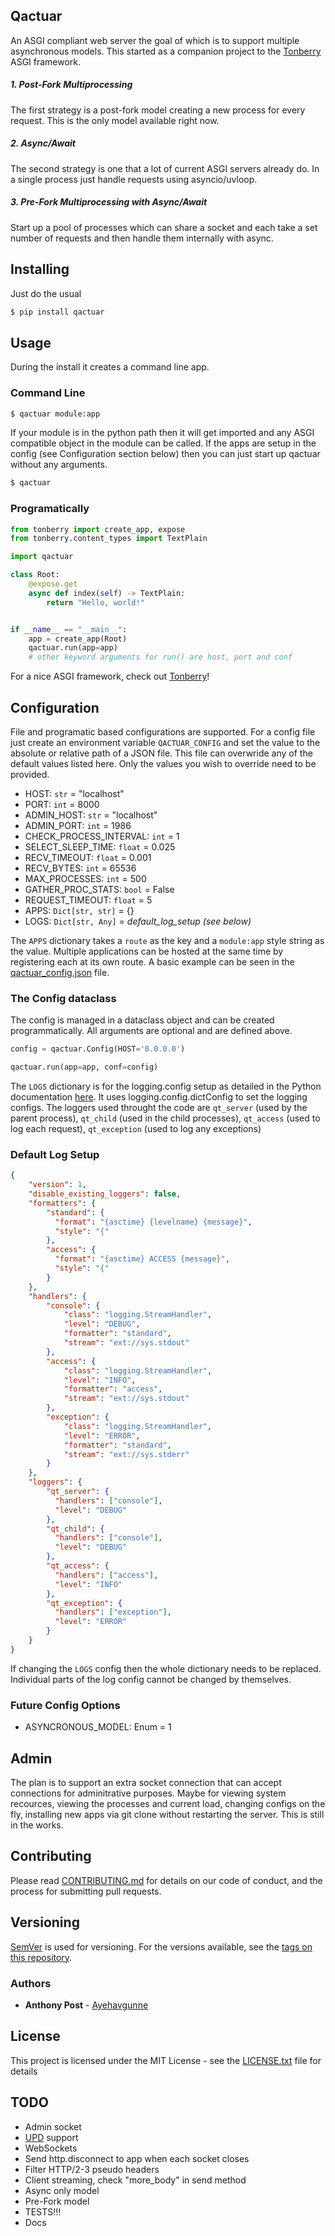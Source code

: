 Qactuar
-------

An ASGI compliant web server the goal of which is to support multiple
asynchronous models. This started as a companion project to the
[Tonberry](https://github.com/Ayehavgunne/Tonberry) ASGI framework.

##### 1. Post-Fork Multiprocessing
The first strategy is a post-fork model creating a new process for every 
request. This is the only model available right now.

##### 2. Async/Await
The second strategy is one that a lot of current ASGI servers already do. In a
single process just handle requests using asyncio/uvloop.

##### 3. Pre-Fork Multiprocessing with Async/Await
Start up a pool of processes which can share a socket and each take a set number
of requests and then handle them internally with async.

## Installing
Just do the usual
```bash
$ pip install qactuar
```

## Usage
During the install it creates a command line app.

### Command Line
```bash
$ qactuar module:app
```
If your module is in the python path then it will get imported and any ASGI
compatible object in the module can be called. If the apps are setup in the
config (see Configuration section below) then you can just start up qactuar
without any arguments.
```bash
$ qactuar
```

### Programatically
```python
from tonberry import create_app, expose
from tonberry.content_types import TextPlain

import qactuar

class Root:
    @expose.get
    async def index(self) -> TextPlain:
        return "Hello, world!"


if __name__ == "__main__":
    app = create_app(Root)
    qactuar.run(app=app)
    # other keyword arguments for run() are host, port and conf
```
For a nice ASGI framework, check out
[Tonberry](https://github.com/Ayehavgunne/Tonberry)!

## Configuration
File and programatic based configurations are supported. For a config file just
create an environment variable `QACTUAR_CONFIG` and set the value to the
absolute or relative path of a JSON file. This file can overwride any of the
default values listed here. Only the values you wish to override need to be
provided.

- HOST: `str` = "localhost"
- PORT: `int` = 8000
- ADMIN_HOST: `str` = "localhost"
- ADMIN_PORT: `int` = 1986
- CHECK_PROCESS_INTERVAL: `int` = 1
- SELECT_SLEEP_TIME: `float` = 0.025
- RECV_TIMEOUT: `float` = 0.001
- RECV_BYTES: `int` = 65536
- MAX_PROCESSES: `int` = 500
- GATHER_PROC_STATS: `bool` = False
- REQUEST_TIMEOUT: `float` = 5
- APPS: `Dict[str, str]` = {}
- LOGS: `Dict[str, Any]` = *default_log_setup (see below)*

The `APPS` dictionary takes a `route` as the key and a `module:app` style string
as the value. Multiple applications can be hosted at the same time by
registering each at its own route. A basic example can be seen in the
[qactuar_config.json](tests/qactuar_config.json) file.

### The Config dataclass
The config is managed in a dataclass object and can be created programmatically.
All arguments are optional and are defined above.
```python
config = qactuar.Config(HOST='0.0.0.0')

qactuar.run(app=app, conf=config)
```

The `LOGS` dictionary is for the logging.config setup as detailed in the Python
documentation [here](https://docs.python.org/3/library/logging.config.html). It
uses logging.config.dictConfig to set the logging configs. The loggers used
throught the code are `qt_server` (used by the parent process), `qt_child` (used
in the child processes), `qt_access` (used to log each request), `qt_exception`
(used to log any exceptions)

### Default Log Setup
```json
{
    "version": 1,
    "disable_existing_loggers": false,
    "formatters": {
        "standard": {
          "format": "{asctime} {levelname} {message}",
          "style": "{"
        },
        "access": {
          "format": "{asctime} ACCESS {message}",
          "style": "{"
        }
    },
    "handlers": {
        "console": {
            "class": "logging.StreamHandler",
            "level": "DEBUG",
            "formatter": "standard",
            "stream": "ext://sys.stdout"
        },
        "access": {
            "class": "logging.StreamHandler",
            "level": "INFO",
            "formatter": "access",
            "stream": "ext://sys.stdout"
        },
        "exception": {
            "class": "logging.StreamHandler",
            "level": "ERROR",
            "formatter": "standard",
            "stream": "ext://sys.stderr"
        }
    },
    "loggers": {
        "qt_server": {
          "handlers": ["console"],
          "level": "DEBUG"
        },
        "qt_child": {
          "handlers": ["console"],
          "level": "DEBUG"
        },
        "qt_access": {
          "handlers": ["access"],
          "level": "INFO"
        },
        "qt_exception": {
          "handlers": ["exception"],
          "level": "ERROR"
        }
    }
}
```
If changing the `LOGS` config then the whole dictionary needs to be replaced.
Individual parts of the log config cannot be changed by themselves.

### Future Config Options

- ASYNCRONOUS_MODEL: Enum = 1

## Admin
The plan is to support an extra socket connection that can accept connections
for adminitrative purposes. Maybe for viewing system recources, viewing the
processes and current load, changing configs on the fly, installing new apps
via git clone without restarting the server. This is still in the works.

## Contributing

Please read [CONTRIBUTING.md](CONTRIBUTING.md) for details on our code of
conduct, and the process for submitting pull requests.

## Versioning

[SemVer](http://semver.org/) is used for versioning. For the versions available,
see the [tags on this repository](https://github.com/Ayehavgunne/Qactuar/tags).

### Authors

* **Anthony Post** - [Ayehavgunne](https://github.com/Ayehavgunne)

## License

This project is licensed under the MIT License - see the
[LICENSE.txt](LICENSE.txt) file for details

## TODO
- Admin socket
- [UPD](https://channels.readthedocs.io/en/1.x/asgi/udp.html) support
- WebSockets
- Send http.disconnect to app when each socket closes
- Filter HTTP/2-3 pseudo headers
- Client streaming, check "more_body" in send method
- Async only model
- Pre-Fork model
- TESTS!!!
- Docs

